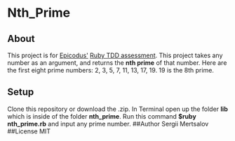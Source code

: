 # Nth_Prime
## About
This project is for [Epicodus'](http://www.epicodus.com/) [Ruby TDD assessment](http://www.learnhowtoprogram.com/lessons/ruby-tdd-assessment).
This project takes any number as an argument, and returns the **nth prime** of that number.
Here are the first eight prime numbers: 2, 3, 5, 7, 11, 13, 17, 19. 19 is the 8th prime.
## Setup
Clone this repository or download the .zip. In Terminal open up the folder **lib** which is inside of the folder **nth_prime**. Run this command **$ruby nth_prime.rb** and input any prime number.
##Author
Sergii Mertsalov 
##License
MIT
